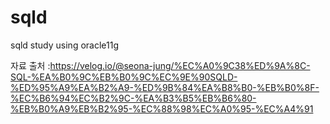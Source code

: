 # sqld
sqld study using oracle11g

자료 출처 :https://velog.io/@seona-jung/%EC%A0%9C38%ED%9A%8C-SQL-%EA%B0%9C%EB%B0%9C%EC%9E%90SQLD-%ED%95%A9%EA%B2%A9-%ED%9B%84%EA%B8%B0-%EB%B0%8F-%EC%B6%94%EC%B2%9C-%EA%B3%B5%EB%B6%80-%EB%B0%A9%EB%B2%95-%EC%88%98%EC%A0%95-%EC%A4%91
